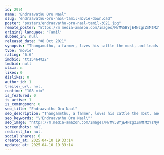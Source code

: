 ```yaml
---
id: 2974
name: "Endraavathu Oru Naal"
slug: "endraavathu-oru-naal-tamil-movie-download"
poster: "posters/endraavathu-oru-naal-tamil-2021.jpg"
remote_poster: "https://m.media-amazon.com/images/M/MV5BYjE4NzgzZmMtMzYzNy00YzlmLWI4ZjMtMzNiMjZiNTM1Zjc4XkEyXkFqcGdeQXVyNTM0MDc1ODE@._V1_SX300.jpg"
original_language: "Tamil"
dubbed_in: null
released_date: "08 Oct 2021"
synopsis: "Thangamuthu, a farmer, loves his cattle the most, and leads a happy life with his wife Rasathi. But, an unfortunate incident turns their lives upside down."
type: "movie"
rating: "6.6"
imdbid: "tt15464822"
tmdbid: null
views: 0
likes: 0
dislikes: 0
author_id: 1
trailer_url: null
runtime: "108 min"
is_featured: 0
is_active: 1
is_comingsoon: 0
seo_title: "Endraavathu Oru Naal"
seo_description: "Thangamuthu, a farmer, loves his cattle the most, and leads a happy life with his wife Rasathi. But, an unfortunate incident turns their lives upside down."
seo_keywords: "\"Endraavathu Oru Naal\""
seo_image: "https://m.media-amazon.com/images/M/MV5BYjE4NzgzZmMtMzYzNy00YzlmLWI4ZjMtMzNiMjZiNTM1Zjc4XkEyXkFqcGdeQXVyNTM0MDc1ODE@._V1_SX300.jpg"
screenshots: null
redirect_to: null
social_shares: 0
created_at: 2025-04-10 19:33:14
updated_at: 2025-04-10 19:33:14
---
```


